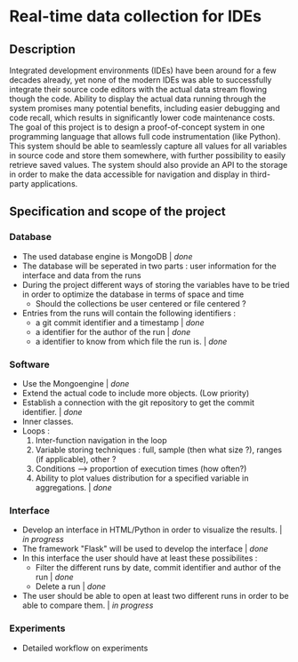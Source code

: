 # Real-time data collection for IDEs
## Description
Integrated development environments (IDEs) have been around for a few decades already, yet none of the modern IDEs was 
able to successfully integrate their source code editors with the actual data stream flowing though the code. Ability to 
display the actual data running through the system promises many potential benefits, including easier debugging and code 
recall, which results in significantly lower code maintenance costs.
The goal of this project is to design a proof-of-concept system in one programming language that allows full code 
instrumentation (like Python). This system should be able to seamlessly capture all values for all variables in source 
code and store them somewhere, with further possibility to easily retrieve saved values. The system should also provide 
an API to the storage in order to make the data accessible for navigation and display in third-party applications.

## Specification and scope of the project

### Database
* The used database engine is MongoDB | *done*
* The database will be seperated in two parts : user information for the interface and data from the runs
* During the project different ways of storing the variables have to be tried in order to optimize the database in terms
of space and time
  * Should the collections be user centered or file centered ?
* Entries from the runs will contain the following identifiers :
  * a git commit identifier and a timestamp | *done*
  * a identifier for the author of the run | *done*
  * a identifier to know from which file the run is. | *done*

### Software
* Use the Mongoengine | *done*
* Extend the actual code to include more objects. (Low priority)
* Establish a connection with the git repository to get the commit identifier. | *done*
* Inner classes.
* Loops :
  1. Inter-function navigation in the loop
  2. Variable storing techniques : full, sample (then what size ?), ranges (if applicable), other ?
  3. Conditions --> proportion of execution times (how often?)
  4. Ability to plot values distribution for a specified variable in aggregations. | *done*

### Interface
* Develop an interface in HTML/Python in order to visualize the results. | *in progress*
* The framework "Flask" will be used to develop the interface | *done*
* In this interface the user should have at least these possibilites :
  * Filter the different runs by date, commit identifier and author of the run | *done*
  * Delete a run | *done*
* The user should be able to open at least two different runs in order to be able to compare them. | *in progress*

### Experiments
  * Detailed workflow on experiments
